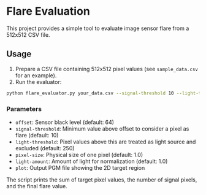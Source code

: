 # Flare Evaluation

This project provides a simple tool to evaluate image sensor flare from a 512x512 CSV file.

## Usage

1. Prepare a CSV file containing 512x512 pixel values (see `sample_data.csv` for an example).
2. Run the evaluator:

```bash
python flare_evaluator.py your_data.csv --signal-threshold 10 --light-threshold 200 --pixel-size 1.0 --light-amount 100 --plot result.pgm
```

### Parameters
- `offset`: Sensor black level (default: 64)
- `signal-threshold`: Minimum value above offset to consider a pixel as flare (default: 10)
- `light-threshold`: Pixel values above this are treated as light source and excluded (default: 250)
- `pixel-size`: Physical size of one pixel (default: 1.0)
- `light-amount`: Amount of light for normalization (default: 1.0)
- `plot`: Output PGM file showing the 2D target region

The script prints the sum of target pixel values, the number of signal pixels, and the final flare value.

